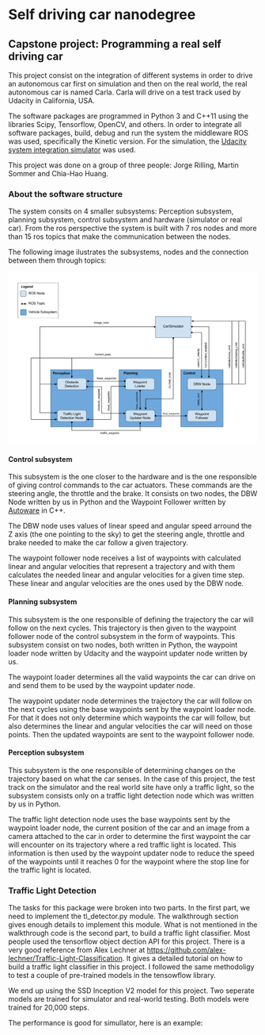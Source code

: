 # Self driving car nanodegree

## Capstone project: Programming a real self driving car

This project consist on the integration of different systems in order to drive an autonomous car first on simulation and then on the real world, the real autonomous car is named Carla. Carla will drive on a test track used by Udacity in California, USA.

The software packages are programmed in Python 3 and C++11 using the libraries Scipy, Tensorflow, OpenCV, and others. In order to integrate all software packages, build, debug and run the system the middleware ROS was used, specifically the Kinetic version. For the simulation, the [Udacity system integration simulator](https://github.com/udacity/CarND-Capstone/releases) was used.

This project was done on a group of three people: Jorge Rilling, Martin Sommer and Chia-Hao Huang.

### About the software structure
The system consits on 4 smaller subsystems: Perception subsystem, planning subsystem, control subsystem and hardware (simulator or real car). From the ros perspective the system is built with 7 ros nodes and more than 15 ros topics that make the communication between the nodes. 

The following image ilustrates the subsystems, nodes and the connection between them through topics:

![](./ReportImages/final-project-ros-graph-v2.png) 

#### Control subsystem
This subsystem is the one closer to the hardware and is the one responsible of giving control commands to the car actuators. These commands are the steering angle, the throttle and the brake. It consists on two nodes, the DBW Node written by us in Python and the Waypoint Follower written by [Autoware](https://www.autoware.org/) in C++.

The DBW node uses values of linear speed and angular speed arround the Z axis (the one pointing to the sky) to get the steering angle, throttle and brake needed to make the car follow a given trajectory.

The waypoint follower node receives a list of waypoints with calculated linear and angular velocities that represent a trajectory and with them calculates the needed linear and angular velocities for a given time step. These linear and angular velocities are the ones used by the DBW node.

#### Planning subsystem
This subsystem is the one responsible of defining the trajectory the car will follow on the next cycles. This trajectory is then given to the waypoint follower node of the control subsystem in the form of waypoints. This subsystem consist on two nodes, both written in Python, the waypoint loader node written by Udacity and the waypoint updater node written by us.

The waypoint loader determines all the valid waypoints the car can drive on and send them to be used by the waypoint updater node.

The waypoint updater node determines the trajectory the car will follow on the next cycles using the base waypoints sent by the waypoint loader node. For that it does not only determine which waypoints the car will follow, but also determines the linear and angular velocities the car will need on those points. Then the updated waypoints are sent to the waypoint follower node.

#### Perception subsystem
This subsystem is the one responsible of determining changes on the trajectory based on what the car senses. In the case of this project, the test track on the simulator and the real world site have only a traffic light, so the subsystem consists only on a traffic light detection node which was written by us in Python.

The traffic light detection node uses the base waypoints sent by the waypoint loader node, the current position of the car and an image from a camera attached to the car in order to determine the first waypoint the car will encounter on its trajectory where a red traffic light is located. This information is then used by the waypoint updater node to reduce the speed of the waypoints until it reaches 0 for the waypoint where the stop line for the traffic light is located.

### Traffic Light Detection
The tasks for this package were broken into two parts. In the first part, we need to implement the tl_detector.py module. The walkthrough section gives enough details to implement this module. What is not mentioned in the walkthrough code is the second part, to build a traffic light classifier. Most people used the tensorflow object dection API for this project. There is a very good reference from Alex Lechner at https://github.com/alex-lechner/Traffic-Light-Classification. It gives a detailed tutorial on how to build a traffic light classifier in this project. I followed the same methodoligy to test a couple of pre-trained models in the tensowflow library.

We end up using the SSD Inception V2 model for this project. Two seperate models are trained for simulator and real-world testing. Both models were trained for 20,000 steps.

The performance is good for simullator, here is an example:


